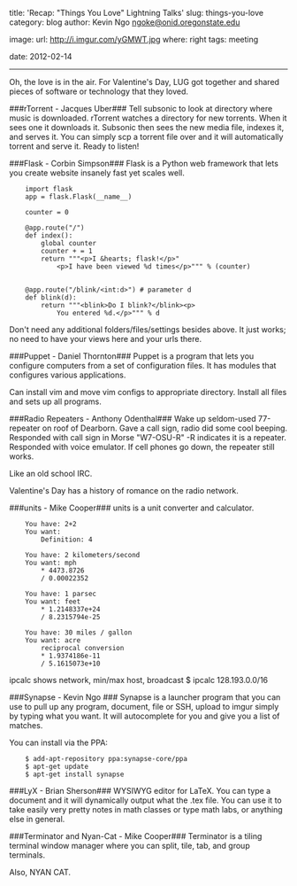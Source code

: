 title: 'Recap: "Things You Love" Lightning Talks'
slug: things-you-love
category: blog
author: Kevin Ngo <ngoke@onid.oregonstate.edu>

image:
    url: http://i.imgur.com/yGMWT.jpg
    where: right
tags: meeting

date: 2012-02-14

---

Oh, the love is in the air. For Valentine's Day, LUG got together and shared
pieces of software or technology that they loved.

###rTorrent - Jacques Uber###
Tell subsonic to look at directory where music is downloaded. rTorrent watches
a directory for new torrents. When it sees one it downloads it. Subsonic then
sees the new media file, indexes it, and serves it. You can simply scp a
torrent file over and it will automatically torrent and serve it. Ready to
listen!

###Flask - Corbin Simpson###
Flask is a Python web framework that lets you create website
insanely fast yet scales well.

        import flask
        app = flask.Flask(__name__)

        counter = 0

        @app.route("/")
        def index():
            global counter
            counter + = 1
            return """<p>I &hearts; flask!</p>"
                <p>I have been viewed %d times</p>""" % (counter)


        @app.route("/blink/<int:d>") # parameter d
        def blink(d):
            return """<blink>Do I blink?</blink><p>
                You entered %d.</p>""" % d

Don't need any additional folders/files/settings besides above.
It just works; no need to have your views here and your urls
there.

###Puppet - Daniel Thornton###
Puppet is a program that lets you configure computers from a set
of configuration files. It has modules that configures various
applications.

Can install vim and move vim configs to appropriate directory.
Install all files and sets up all programs.

###Radio Repeaters - Anthony Odenthal###
Wake up seldom-used 77-repeater on roof of Dearborn. Gave a call
sign, radio did some cool beeping. Responded with call sign in Morse
"W7-OSU-R" -R indicates it is a repeater. Responded with
voice emulator. If cell phones go down, the repeater still works.

Like an old school IRC.

Valentine's Day has a history of romance on the radio network.

###units - Mike Cooper###
units is a unit converter and calculator.

        You have: 2+2
        You want:
            Definition: 4

        You have: 2 kilometers/second
        You want: mph
            * 4473.8726
            / 0.00022352

        You have: 1 parsec
        You want: feet
            * 1.2148337e+24
            / 8.2315794e-25

        You have: 30 miles / gallon
        You want: acre
            reciprocal conversion
            * 1.9374186e-11
            / 5.1615073e+10

ipcalc shows network, min/max host, broadcast
        $ ipcalc 128.193.0.0/16

###Synapse - Kevin Ngo ###
Synapse is a launcher program that you can use to pull
up any program, document, file or SSH, upload to imgur
simply by typing what you want. It will autocomplete
for you and give you a list of matches.

You can install via the PPA:

        $ add-apt-repository ppa:synapse-core/ppa
        $ apt-get update
        $ apt-get install synapse

###LyX - Brian Sherson###
WYSIWYG editor for LaTeX. You can type a document and it will dynamically
output what the .tex file. You can use it to take easily very pretty notes
in math classes or type math labs, or anything else in general.

###Terminator and Nyan-Cat - Mike Cooper###
Terminator is a tiling terminal window manager where you can split,
tile, tab, and group terminals.

Also, NYAN CAT.
